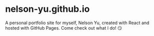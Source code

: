 # nelson-yu.github.io

A personal portfolio site for myself, Nelson Yu, created with React and hosted with GitHub Pages. Come check out what I do! 😏
